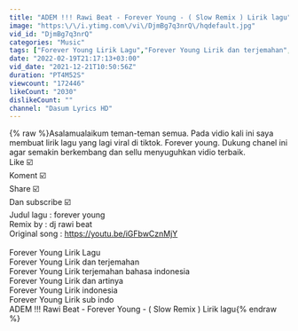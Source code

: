 ```yaml
---
title: "ADEM !!! Rawi Beat - Forever Young - ( Slow Remix ) Lirik lagu"
image: "https:\/\/i.ytimg.com\/vi\/DjmBg7q3nrQ\/hqdefault.jpg"
vid_id: "DjmBg7q3nrQ"
categories: "Music"
tags: ["Forever Young Lirik Lagu","Forever Young Lirik dan terjemahan","Forever Young Lirik terjemahan bahasa indonesia"]
date: "2022-02-19T21:17:13+03:00"
vid_date: "2021-12-21T10:50:56Z"
duration: "PT4M52S"
viewcount: "172446"
likeCount: "2030"
dislikeCount: ""
channel: "Dasum Lyrics HD"
---
```

{% raw %}Asalamualaikum teman-teman semua. Pada vidio kali ini saya membuat lirik lagu yang lagi viral di tiktok. Forever young. Dukung chanel ini agar semakin berkembang dan sellu menyuguhkan vidio terbaik. <br />Like ☑️<br />Koment ☑️<br />Share ☑️<br />Dan subscribe ☑️<br />Judul lagu : forever young<br />Remix by : dj rawi beat<br />Original song : <a rel="nofollow" target="blank" href="https://youtu.be/iGFbwCznMjY">https://youtu.be/iGFbwCznMjY</a><br /><br />Forever Young Lirik Lagu<br />Forever Young Lirik dan terjemahan<br />Forever Young Lirik terjemahan bahasa indonesia<br />Forever Young Lirik dan artinya<br />Forever Young Lirik indonesia<br />Forever Young Lirik sub indo<br />ADEM !!! Rawi Beat - Forever Young - ( Slow Remix ) Lirik lagu{% endraw %}
